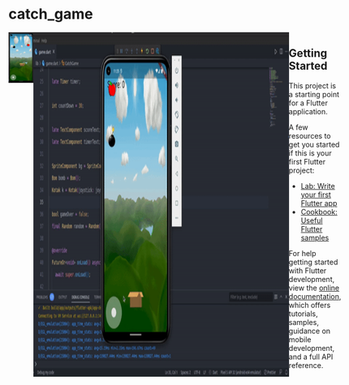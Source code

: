 # catch_game

<div style="display: flex;">
<img src="https://github.com/pepega90/catch_game/blob/main/screenshot/1.png" width="100" height="100"  />
<img src="https://github.com/pepega90/catch_game/blob/main/preview.gif" />
<div/>


## Getting Started

This project is a starting point for a Flutter application.

A few resources to get you started if this is your first Flutter project:

- [Lab: Write your first Flutter app](https://docs.flutter.dev/get-started/codelab)
- [Cookbook: Useful Flutter samples](https://docs.flutter.dev/cookbook)

For help getting started with Flutter development, view the
[online documentation](https://docs.flutter.dev/), which offers tutorials,
samples, guidance on mobile development, and a full API reference.

